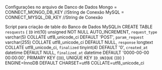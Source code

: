 Configurações no arquivo de Danco de Dados
Mongo = CONNECT_MONGO_DB_KEY //String de Conexão 
MySQL = CONNECT_MYSQL_DB_KEY //String de Conexão

Script para criação de table do Banco de Dados MySQL/n
CREATE TABLE `resquests` (
  `ID` int(10) unsigned NOT NULL AUTO_INCREMENT,
  `request_type` varchar(5) COLLATE utf8_unicode_ci DEFAULT 'POST',
  `param_request` varchar(255) COLLATE utf8_unicode_ci DEFAULT NULL,
  `response` longtext COLLATE utf8_unicode_ci,
  `finalized` tinyint(4) DEFAULT '0',
  `created_at` datetime DEFAULT NULL,
  `finalized_at` datetime DEFAULT '0000-00-00 00:00:00',
  PRIMARY KEY (`ID`),
  UNIQUE KEY `ID_UNIQUE` (`ID`)
) ENGINE=InnoDB DEFAULT CHARSET=utf8 COLLATE=utf8_unicode_ci
